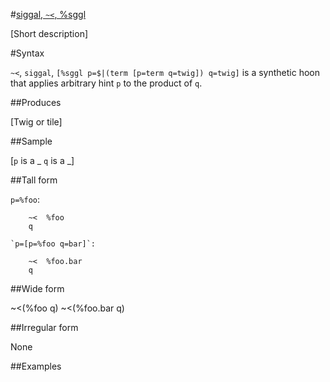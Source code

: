 #[siggal, `~<`, %sggl](#sggl)

[Short description]

#Syntax

`~<`, `siggal`, `[%sggl p=$|(term [p=term q=twig]) q=twig]` is a
synthetic hoon that applies arbitrary hint `p` to the product of 
`q`.

##Produces

[Twig or tile]

##Sample

[`p` is a _
`q` is a _]

##Tall form

`p=%foo`:
      
        ~<  %foo
        q

    `p=[p=%foo q=bar]`:

        ~<  %foo.bar
        q

##Wide form

~<(%foo q)
    ~<(%foo.bar q)

##Irregular form

None

##Examples



